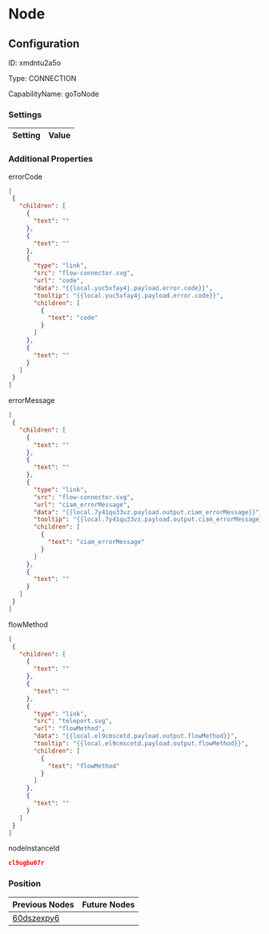 # Node
## Configuration
ID:  xmdntu2a5o

Type: CONNECTION 

CapabilityName: goToNode

### Settings
| Setting | Value  |
| :------------------------ | ---------------------------------------- |
 




### Additional Properties
errorCode
 ```json 
[
  {
    "children": [
      {
        "text": ""
      },
      {
        "text": ""
      },
      {
        "type": "link",
        "src": "flow-connector.svg",
        "url": "code",
        "data": "{{local.yuc5xfay4j.payload.error.code}}",
        "tooltip": "{{local.yuc5xfay4j.payload.error.code}}",
        "children": [
          {
            "text": "code"
          }
        ]
      },
      {
        "text": ""
      }
    ]
  }
]
```


errorMessage
 ```json 
[
  {
    "children": [
      {
        "text": ""
      },
      {
        "text": ""
      },
      {
        "type": "link",
        "src": "flow-connector.svg",
        "url": "ciam_errorMessage",
        "data": "{{local.7y41qu33vz.payload.output.ciam_errorMessage}}",
        "tooltip": "{{local.7y41qu33vz.payload.output.ciam_errorMessage}}",
        "children": [
          {
            "text": "ciam_errorMessage"
          }
        ]
      },
      {
        "text": ""
      }
    ]
  }
]
```


flowMethod
 ```json 
[
  {
    "children": [
      {
        "text": ""
      },
      {
        "text": ""
      },
      {
        "type": "link",
        "src": "teleport.svg",
        "url": "flowMethod",
        "data": "{{local.el9cmscetd.payload.output.flowMethod}}",
        "tooltip": "{{local.el9cmscetd.payload.output.flowMethod}}",
        "children": [
          {
            "text": "flowMethod"
          }
        ]
      },
      {
        "text": ""
      }
    ]
  }
]
```


nodeInstanceId
 ```json 
cl9ugbu07r
```




### Position
| Previous Nodes | Future Nodes |
| :------------- | ------------ |
| [60dszexpy6](./60dszexpy6.md) |  |